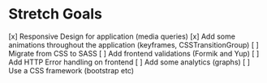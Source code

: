 # Stretch Goals

[x] Responsive Design for application (media queries)
[x] Add some animations throughout the application (keyframes, CSSTransitionGroup)
[ ] Migrate from CSS to SASS 
[ ] Add frontend validations (Formik and Yup)
[ ] Add HTTP Error handling on frontend
[ ] Add some analytics (graphs)
[ ] Use a CSS framework (bootstrap etc)